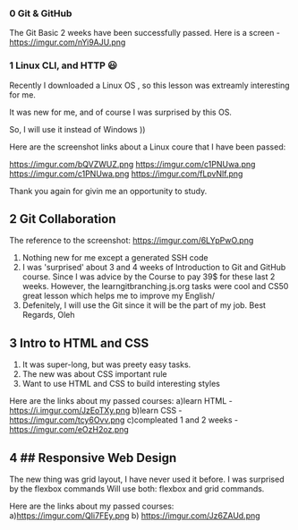 ### 0 Git & GitHub

The Git Basic 2 weeks have been successfully passed.
Here is a screen - https://imgur.com/nYi9AJU.png

### 1 Linux CLI, and HTTP 😃

Recently I downloaded a Linux OS , so this lesson was extreamly interesting for me.

It was new for me, and of course I was surprised by this OS.

So, I will use it instead of Windows ))

Here are the screenshot links about a Linux coure that I have been passed:

 
https://imgur.com/bQVZWUZ.png
https://imgur.com/c1PNUwa.png
https://imgur.com/c1PNUwa.png
https://imgur.com/fLpvNlf.png

Thank you again for givin me an opportunity to study.

## 2 Git Collaboration

The reference to the screenshot: 
https://imgur.com/6LYpPwO.png


1) Nothing new for me except a generated SSH code
2) I was 'surprised' about 3 and 4 weeks of  Introduction to Git and GitHub course.
Since I was advice by the Course to pay 39$ for these last 2 weeks.
However, the learngitbranching.js.org tasks were cool and CS50 great lesson which helps me to improve my English/
3) Defenitely, I will use the Git since it will be the part of my job.
Best Regards, 
Oleh


##  3 Intro to HTML and CSS

1) It was super-long, but was preety easy tasks.
2) The new was about CSS important rule
3) Want to use HTML and CSS to build interesting styles 


Here are the links about my passed courses:
a)learn HTML - https://i.imgur.com/JzEoTXy.png
b)learn CSS - https://imgur.com/tcy6Ovv.png
c)compleated 1 and 2 weeks - https://imgur.com/eOzH2oz.png

## 4 ## Responsive Web Design

The new thing was grid layout, I have never used it before.
I was surprised by the flexbox commands
Will use both: flexbox and grid commands. 

Here are the links about my passed courses:
a)https://imgur.com/QIi7FEy.png
b) https://imgur.com/Jz6ZAUd.png
